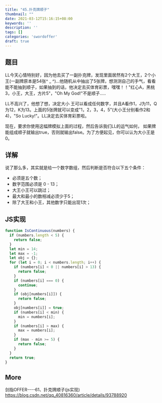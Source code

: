 ```yaml
---
title: "45.扑克牌顺子"
thumbnail: ""
date: 2021-03-12T15:16:15+08:00
keywords: ''
description: ''
tags: []
categories: 'swordoffer'
draft: true
---
```


## 题目

LL今天心情特别好，因为他去买了一副扑克牌，发现里面居然有2个大王，2个小王(一副牌原本是54张^ _ ^)...他随机从中抽出了5张牌，想测测自己的手气，看看能不能抽到顺子，如果抽到的话，他决定去买体育彩票，嘿嘿！！"红心A，黑桃3，小王，大王，方片5"，"Oh My God!"不是顺子.....  

LL不高兴了，他想了想，决定大小 王可以看成任何数字，并且A看作1，J为11，Q为12，K为13。上面的5张牌就可以变成"1，2，3，4，5"(大小王分别看作2和4)，"So Lucky!"。LL决定去买体育彩票啦。   

现在，要求你使用这幅牌模拟上面的过程，然后告诉我们LL的运气如何， 如果牌能组成顺子就输出true，否则就输出false。为了方便起见，你可以认为大小王是0。

## 详解

说了那么多，其实就是给一个数字数组，然后判断是否符合以下五个条件：
  
- 必须是五个数；  
- 数字范围必须是 0 - 13；   
- 大王小王可以跳过；  
- 最大和最小的数相减必须少于5；   
- 除了大王和小王，其他数字只能出现1次；    

## JS实现

```javascript
function IsContinuous(numbers) {
  if (numbers.length < 5) {
    return false;
  }
  let min = 14;
  let max = -1;
  let obj = {};
  for (let i = 0; i < numbers.length; i++) {
    if (numbers[i] < 0 || numbers[i] > 13) {
      return false;
    }
    if (numbers[i] === 0) {
      continue;
    }
    if (obj[numbers[i]]) {
      return false;
    }
    obj[numbers[i]] = true;
    if (numbers[i] < min) {
      min = numbers[i];
    }
    if (numbers[i] > max) {
      max = numbers[i];
    }
    if (max - min >= 5) {
      return false;
    }
  }
  return true;
}
```

## More

剑指OFFER----61、扑克牌顺子(js实现)  
https://blog.csdn.net/qq_40816360/article/details/93788920
